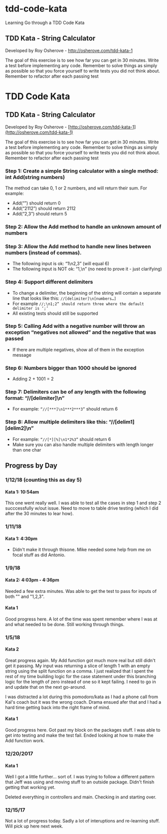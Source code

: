 # tdd-code-kata
Learning Go through a TDD Code Kata

## TDD Kata - String Calculator

Developed by Roy Osherove - http://osherove.com/tdd-kata-1

The goal of this exercise is to see how far you can get in 30 minutes. Write a test before implementing any code. Remember to solve things as simply as possible so that you force yourself to write tests you did not think about. Remember to refactor after each passing test

# TDD Code Kata


## TDD Kata - String Calculator

Developed by Roy Osherove - [http://osherove.com/tdd-kata-1](http://osherove.com/tdd-kata-1)

The goal of this exercise is to see how far you can get in 30 minutes. Write a test before implementing any code. Remember to solve things as simply as possible so that you force yourself to write tests you did not think about. Remember to refactor after each passing test

### Step 1: Create a simple String calculator with a single method:  int Add(string numbers)

The method can take 0, 1 or 2 numbers, and will return their sum. For example:

- Add(“”) should return 0
- Add(“2112”) should return 2112
- Add(“2,3”) should return 5

### Step 2: Allow the Add method to handle an unknown amount of numbers

### Step 3: Allow the Add method to handle new lines between numbers (instead of commas).

- The following input is ok:  “1\n2,3”  (will equal 6)
- The following input is NOT ok:  “1,\n” (no need to prove it - just clarifying)

### Step 4: Support different delimiters

- To change a delimiter, the beginning of the string will contain a separate line that looks like this: `//[delimiter]\n[numbers…]`
- For example `//;\n1;2” should return three where the default delimiter is ‘;’`
- All existing tests should still be supported

### Step 5: Calling Add with a negative number will throw an exception “negatives not allowed” and the negative that was passed

- If there are multiple negatives, show all of them in the exception message

### Step 6: Numbers bigger than 1000 should be ignored

- Adding 2 + 1001  = 2

### Step 7: Delimiters can be of any length with the following format:  “//[delimiter]\n”

- For example: `“//[***]\n1***2***3”` should return 6

### Step 8: Allow multiple delimiters like this:  “//[delim1][delim2]\n”

- For example: `“//[*][%]\n1*2%3”` should return 6
- Make sure you can also handle multiple delimiters with length longer than one char


## Progress by Day

### 1/12/18 (counting this as day 5)

#### Kata 1: 10:54am

This one went really well.  I was able to test all the cases in step 1 and step 2 succcessfully w/out issue. Need to move to table drive testing (which I did after the 30 minutes to lear how).

### 1/11/18

#### Kata 1: 4:30pm

- Didn't make it through thisone.  Mike needed some help from me on focal stuff as did Antonio.

### 1/9/18

#### Kata 2: 4:03pm - 4:36pm

Needed a few extra minutes.  Was able to get the test to pass for inputs of both "" and "1,2,3".

#### Kata 1

Good progress here.  A lot of the time was spent remember where I was at and what needed to be done.  Still working through things.

### 1/5/18


#### Kata 2

Great progress again.  My Add function got much more real but still didn't get it passing.  My input was returning a slice of length 1 with an empty string using the split function on a comma.  I just realized that I spent the rest of my time building logic for the case statement under this branching logic for the length of zero instead of one so it kept failing.  I need to go in and update that on the next go-around.

I was distracted a lot during this pomodoro/kata as I had a phone call from Kal's coach but it was the wrong coach. Drama ensued afer that and I had a hard time getting back into the right frame of mind.

#### Kata 1

Good progress here.  Got past my block on the packages stuff.  I was able to get into testing and make the test fail.  Ended looking at how to make the Add function work.

### 12/20/2017

#### Kata 1
Well I got a little further... sort of.  I was trying to follow a different pattern that Jeff was using and moving stuff to an outside package.  Didn't finish getting that working yet.

Deleted everything in controllers and main.
Checking in and starting over.


### 12/15/17

Not a lot of progress today.  Sadly a lot of interuptions and re-learning stuff.  Will pick up here next week.